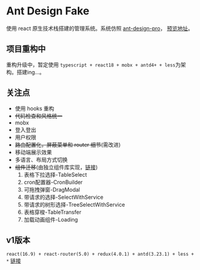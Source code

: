 # Ant Design Fake

使用 react 原生技术栈搭建的管理系统。系统仿照 [ant-design-pro](https://pro.ant.design)， [预览地址](https://preview.pro.ant.design)。

## 项目重构中
重构升级中，暂定使用 ```typescript + react18 + mobx + antd4+ + less```为架构。搭建ing...。

## 关注点
- 使用 hooks 重构
- ~~代码检查和风格统一~~
- mobx
- 登入登出
- 用户权限
- ~~路由配置化，屏蔽菜单和 router 细节~~(需改进)
- 移动端展示效果
- 多语言、布局方式切换
- ~~组件迁移~~(由独立组件库实现，[链接](https://github.com/huyoo/huyoo-ui))
   1. 表格下拉选择-TableSelect 
   2. cron配置器-CronBuilder
   3. 可拖拽弹窗-DragModal
   4. 带请求的选择-SelectWithService
   5. 带请求的树形选择-TreeSelectWithService
   6. 表格穿梭-TableTransfer
   7. 加载动画组件-Loading

## v1版本
```react(16.9) + react-router(5.0) + redux(4.0.1) + antd(3.23.1) + less + *```  [链接](https://github.com/huyoo/ant-pro-of-react/tree/v1)
